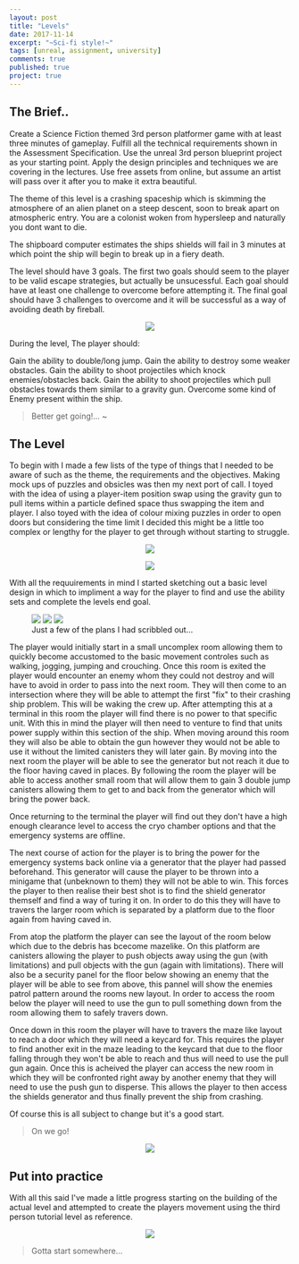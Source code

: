 ```yaml
---
layout: post
title: "Levels"
date: 2017-11-14
excerpt: "~Sci-fi style!~"
tags: [unreal, assignment, university]
comments: true
published: true
project: true
---
```


## The Brief..

Create a Science Fiction themed 3rd person platformer game with at least three minutes of gameplay.
Fulfill all the technical requirements shown in the Assessment Specification.
Use the unreal 3rd person blueprint project as your starting point.
Apply the design principles and techniques we are covering in the lectures.
Use free assets from online, but assume an artist will pass over it after you to make it extra beautiful.

The theme of this level is a crashing spaceship which is skimming the atmosphere of an alien planet on a steep descent, soon to break apart on atmospheric entry. You are a colonist woken from hypersleep and naturally you dont want to die.

The shipboard computer estimates the ships shields will fail in 3 minutes at which point the ship will begin to break up in a fiery death.

The level should have 3 goals. The first two goals should seem to the player to be valid escape strategies, but actually be unsucessful. Each goal should have at least one challenge to overcome before attempting it. The final goal should have 3 challenges to overcome and it will be successful as a way of avoiding death by fireball.

<center>
<figure>
        <img src="../assets/img/RickandMorty.jpg">
</figure>
</center>

During the level, The player should:

Gain the ability to double/long jump.
Gain the ability to destroy some weaker obstacles.
Gain the ability to shoot projectiles which knock enemies/obstacles back.
Gain the ability to shoot projectiles which pull obstacles towards them similar to a gravity gun.
Overcome some kind of Enemy present within the ship.

> Better get going!... ~

## The Level

To begin with I made a few lists of the type of things that I needed to be aware of such as the theme, the requirements and the objectives. Making mock ups of puzzles and obsicles was then my next port of call. I toyed with the idea of using a player-item position swap using the gravity gun to pull
items within a particle defined space thus swapping the item and player. I also toyed with the idea of colour mixing puzzles in order to open doors but considering the time limit I decided this might be a little too complex or lengthy for the player to get through without starting to struggle. 

<center>
<figure>
        <img src="../assets/img/SCN_0003.jpg">
</figure>
</center>

<center>
<figure>
        <img src="../assets/img/SCN_0004.jpg">
</figure>
</center>

With all the requuirements in mind I started sketching out a basic level design in which to impliment a way for the player to find and use the ability sets and complete the levels end goal. 

<figure class="third">
	<img src="/assets/img/SCN_0001.jpg">
	<img src="/assets/img/SCN_0002.jpg">
	<img src="/assets/img/SCN_0005.jpg">
	<figcaption>Just a few of the plans I had scribbled out...</figcaption>
</figure>

The player would initially start in a small uncomplex room allowing them to quickly become accustomed to the basic movement controles such as walking, jogging, jumping and crouching. Once this room is exited the player would encounter an enemy whom they could not destroy and will have to avoid in order to pass into the next room.
They will then come to an intersection where they will be able to attempt the first "fix" to their crashing ship problem. This will be waking the crew up. After attempting this at a terminal in this room the player will find there is no power to that specific unit. With this in mind the player will then need to venture to find that units power supply within this section of the ship.
When moving around this room they will also be able to obtain the gun however they would not be able to use it without the limited canisters they will later gain. By moving into the next room the player will be able to see the generator but not reach it due to the floor having caved in places. By following the room the player will be able to access another small room that will allow them to gain 3 double jump
canisters allowing them to get to and back from the generator which will bring the power back. 

Once returning to the terminal the player will find out they don't have a high enough clearance level to access the cryo chamber options and that the emergency systems are offline. 

The next course of action for the player is to bring the power for the emergency systems back online via a generator that the player had passed beforehand. This generator will cause the player to be thrown into a minigame that (unbeknown to them) they will not be able to win. This forces the player to then realise their best shot is to find the shield generator themself and find a way of turing it on.
In order to do this they will have to travers the larger room which is separated by a platform due to the floor again from having caved in.

From atop the platform the player can see the layout of the room below which due to the debris has bcecome mazelike. On this platform are canisters allowing the player to push objects away using the gun (with limitations) and pull objects with the gun (again with limitations). There will also be a security panel for the floor below showing an enemy that the player will be able to see from above, this pannel
will show the enemies patrol pattern around the rooms new layout. In order to access the room below the player will need to use the gun to pull something down from the room allowing them to safely travers down. 

Once down in this room the player will have to travers the maze like layout to reach a door which they will need a keycard for. This requires the player to find another exit in the maze leading to the keycard that due to the floor falling through they won't be able to reach and thus will need to use the pull gun again.
Once this is acheived the player can access the new room in which they will be confronted right away by another enemy that they will need to use the push gun to disperse. This allows the player to then access the shields generator and thus finally prevent the ship from crashing. 

Of course this is all subject to change but it's a good start.

> On we go!

<center>
<figure>
        <img src="../assets/img/MortyandRick.jpg">
</figure>
</center>

## Put into practice

With all this said I've made a little progress starting on the building of the actual level and attempted to create the players movement using the third person tutorial level as reference.

<center>
<figure>
        <img src="../assets/img/Level1.gif">
</figure>
</center>

>Gotta start somewhere...



